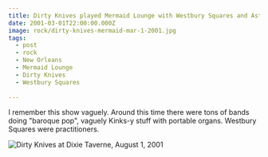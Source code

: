 ```yaml
---
title: Dirty Knives played Mermaid Lounge with Westbury Squares and Astroblast.
date: 2001-03-01T22:00:00.000Z
image: rock/dirty-knives-mermaid-mar-1-2001.jpg
tags:
  - post 
  - rock
  - New Orleans
  - Mermaid Lounge
  - Dirty Knives
  - Westbury Squares
  
---
```


I remember this show vaguely. Around this time there were tons of bands doing "baroque pop", vaguely Kinks-y stuff with portable organs. Westbury Squares were practitioners.

![Dirty Knives at Dixie Taverne, August 1, 2001](/static/img/rock/dirty-knives-mermaid-mar-1-2001.jpg "Dirty Knives at Dixie Taverne, August 1, 2001")
